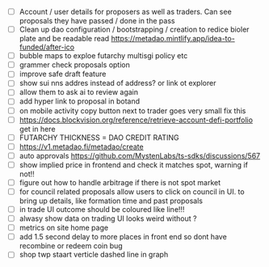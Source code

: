 - [ ] Account / user details for proposers as well as traders. Can see proposals they have passed / done in the pass
- [ ] Clean up dao configuration / bootstrapping / creation to redice bioler plate and be readable
read https://metadao.mintlify.app/idea-to-funded/after-ico
- [ ] bubble maps to exploe futarchy multisgi policy etc
- [ ] grammer check proposals option
- [ ] improve safe draft feature
- [ ] show sui nns addres instead of address? or link ot explorer
- [ ] allow them to ask ai to review again
- [ ] add hyper link to proposal in botand 
- [ ] on mobile activity copy button next to trader goes very small fix this
- [ ] https://docs.blockvision.org/reference/retrieve-account-defi-portfolio
get in here
- [ ] FUTARCHY THICKNESS = DAO CREDIT RATING
- [ ] https://v1.metadao.fi/metadao/create
- [ ] auto approvals https://github.com/MystenLabs/ts-sdks/discussions/567
- [ ] show implied price in frontend and check it matches spot, warning if not!!
- [ ] figure out how to handle arbitrage if there is not spot market
- [ ] for council related proposals allow users to click on council in UI. to bring up details, like formation time and past  proposals
- [ ] in trade UI outcome should be coloured like line!!!
- [ ] alwasy show data on trading UI looks weird without ?
- [ ] metrics on site home page
- [ ] add 1.5 second delay to more places in front end so dont have recombine or redeem coin bug
- [ ] shop twp staart verticle dashed line in graph
